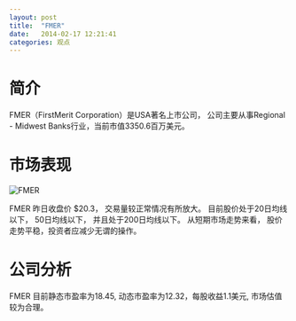 ```yaml
---
layout: post
title:  "FMER"
date:   2014-02-17 12:21:41
categories: 观点
---
```


# 简介
FMER（FirstMerit Corporation）是USA著名上市公司，
公司主要从事Regional - Midwest Banks行业，当前市值3350.6百万美元。

# 市场表现

![FMER](http://finviz.com/chart.ashx?t=FMER&ty=c&ta=1&p=d&s=l)

FMER 昨日收盘价 $20.3，
交易量较正常情况有所放大。
目前股价处于20日均线以下，
50日均线以下，
并且处于200日均线以下。
从短期市场走势来看，
股价走势平稳，投资者应减少无谓的操作。

# 公司分析
FMER 目前静态市盈率为18.45, 动态市盈率为12.32，每股收益1.1美元,
市场估值较为合理。
